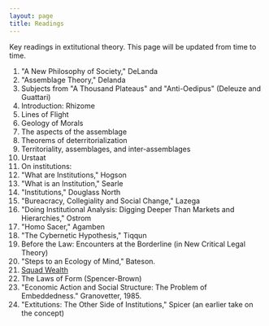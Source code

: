 ```yaml
---
layout: page
title: Readings
---
```


Key readings in extitutional theory. This page will be updated from time to time. 

1. "A New Philosophy of Society," DeLanda
1. "Assemblage Theory," Delanda
1. Subjects from "A Thousand Plateaus" and "Anti-Oedipus" (Deleuze and Guattari)
  1. Introduction: Rhizome
  1. Lines of Flight
  1. Geology of Morals
  1. The aspects of the assemblage
  1. Theorems of deterritorialization
  1. Territoriality, assemblages, and inter-assemblages
  1. Urstaat
1. On institutions:
  1. "What are Institutions," Hogson
  1. "What is an Institution," Searle
  1. "Institutions," Douglass North
  1. "Bureacracy, Collegiality and Social Change," Lazega
  1. "Doing Institutional Analysis: Digging Deeper Than Markets and Hierarchies," Ostrom
1. "Homo Sacer," Agamben
1. "The Cybernetic Hypothesis," Tiqqun
1. Before the Law: Encounters at the Borderline (in New Critical Legal Theory)
1. "Steps to an Ecology of Mind," Bateson. 
1. [Squad Wealth](https://otherinter.net/research/squad-wealth/)
1. The Laws of Form (Spencer-Brown)
1. "Economic Action and Social Structure: The Problem of Embeddedness." Granovetter, 1985. 
1. "Extitutions: The Other Side of Institutions," Spicer (an earlier take on the concept)


